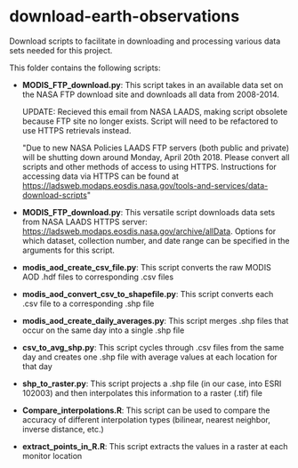 # download-earth-observations
Download scripts to facilitate in downloading and processing various data sets needed for this project.

This folder contains the following scripts:
* **MODIS_FTP_download.py**: This script takes in an available data set on the NASA FTP download site and downloads all data from 2008-2014.

    UPDATE: Recieved this email from NASA LAADS, making script obsolete because FTP site no longer exists. Script will need
    to be refactored to use HTTPS retrievals instead.
    
    "Due to new NASA Policies LAADS FTP servers (both public and private) will be shutting down around Monday, April 20th 2018. 
    Please convert all scripts and other methods of access to using HTTPS. Instructions for accessing data via HTTPS can 
    be found at https://ladsweb.modaps.eosdis.nasa.gov/tools-and-services/data-download-scripts"

* **MODIS_FTP_download.py**:
This versatile script downloads data sets from NASA LAADS HTTPS server: https://ladsweb.modaps.eosdis.nasa.gov/archive/allData.
Options for which dataset, collection number, and date range can be specified in the arguments for this script.

* **modis_aod_create_csv_file.py**: This script converts the raw MODIS AOD .hdf files to corresponding .csv files

* **modis_aod_convert_csv_to_shapefile.py**: This script converts each .csv file to a corresponding .shp file

* **modis_aod_create_daily_averages.py**: This script merges .shp files that occur on the same day into a single .shp file

* **csv_to_avg_shp.py**: This script cycles through .csv files from the same day and creates one .shp file with average values at each location for that day

* **shp_to_raster.py**: This script projects a .shp file (in our case, into ESRI 102003) and then interpolates this information to a raster (.tif) file

* **Compare_interpolations.R**: This script can be used to compare the accuracy of different interpolation types (bilinear, nearest neighbor, inverse distance, etc.)

* **extract_points_in_R.R**: This script extracts the values in a raster at each monitor location


